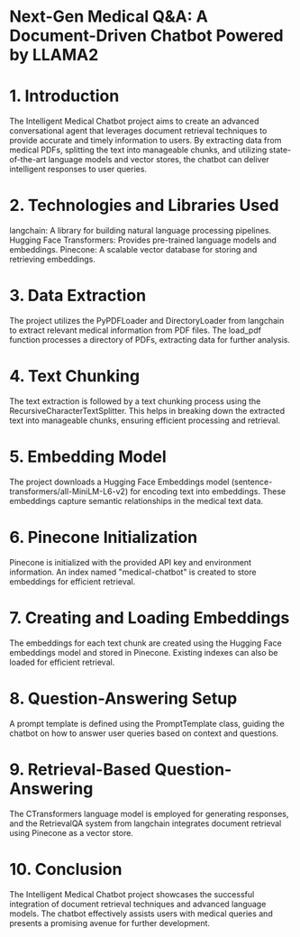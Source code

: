 # Next-Gen Medical Q&A: A Document-Driven Chatbot Powered by LLAMA2

# 1. Introduction
The Intelligent Medical Chatbot project aims to create an advanced conversational agent that leverages document retrieval techniques to provide accurate and timely information to users. By extracting data from medical PDFs, splitting the text into manageable chunks, and utilizing state-of-the-art language models and vector stores, the chatbot can deliver intelligent responses to user queries.

# 2. Technologies and Libraries Used
langchain: A library for building natural language processing pipelines.
Hugging Face Transformers: Provides pre-trained language models and embeddings.
Pinecone: A scalable vector database for storing and retrieving embeddings.
# 3. Data Extraction
The project utilizes the PyPDFLoader and DirectoryLoader from langchain to extract relevant medical information from PDF files. The load_pdf function processes a directory of PDFs, extracting data for further analysis.

# 4. Text Chunking
The text extraction is followed by a text chunking process using the RecursiveCharacterTextSplitter. This helps in breaking down the extracted text into manageable chunks, ensuring efficient processing and retrieval.

# 5. Embedding Model
The project downloads a Hugging Face Embeddings model (sentence-transformers/all-MiniLM-L6-v2) for encoding text into embeddings. These embeddings capture semantic relationships in the medical text data.

# 6. Pinecone Initialization
Pinecone is initialized with the provided API key and environment information. An index named "medical-chatbot" is created to store embeddings for efficient retrieval.

# 7. Creating and Loading Embeddings
The embeddings for each text chunk are created using the Hugging Face embeddings model and stored in Pinecone. Existing indexes can also be loaded for efficient retrieval.

# 8. Question-Answering Setup
A prompt template is defined using the PromptTemplate class, guiding the chatbot on how to answer user queries based on context and questions.

# 9. Retrieval-Based Question-Answering
The CTransformers language model is employed for generating responses, and the RetrievalQA system from langchain integrates document retrieval using Pinecone as a vector store.

# 10. Conclusion
The Intelligent Medical Chatbot project showcases the successful integration of document retrieval techniques and advanced language models. The chatbot effectively assists users with medical queries and presents a promising avenue for further development.
